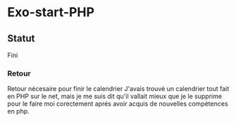 # Exo-start-PHP

## Statut

Fini 

### Retour 

Retour nécesaire pour finir le calendrier 
J'avais trouvé un calendrier tout fait en PHP sur le net, mais  je me suis dit qu'il vallait mieux que je le supprime pour le faire moi corectement aprés avoir acquis de nouvelles compétences en php.
